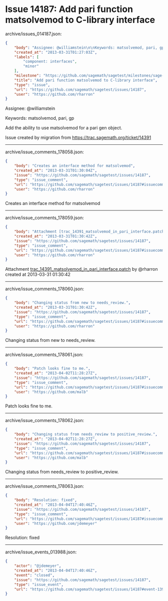 # Issue 14187: Add pari function matsolvemod to C-library interface

archive/issues_014187.json:
```json
{
    "body": "Assignee: @williamstein\n\nKeywords: matsolvemod, pari, gp\n\nAdd the ability to use matsolvemod for a pari gen object. \n\nIssue created by migration from https://trac.sagemath.org/ticket/14391\n\n",
    "created_at": "2013-03-31T01:27:03Z",
    "labels": [
        "component: interfaces",
        "minor"
    ],
    "milestone": "https://github.com/sagemath/sagetest/milestones/sage-5.9",
    "title": "Add pari function matsolvemod to C-library interface",
    "type": "issue",
    "url": "https://github.com/sagemath/sagetest/issues/14187",
    "user": "https://github.com/rharron"
}
```
Assignee: @williamstein

Keywords: matsolvemod, pari, gp

Add the ability to use matsolvemod for a pari gen object. 

Issue created by migration from https://trac.sagemath.org/ticket/14391





---

archive/issue_comments_178058.json:
```json
{
    "body": "Creates an interface method for matsolvemod",
    "created_at": "2013-03-31T01:30:04Z",
    "issue": "https://github.com/sagemath/sagetest/issues/14187",
    "type": "issue_comment",
    "url": "https://github.com/sagemath/sagetest/issues/14187#issuecomment-178058",
    "user": "https://github.com/rharron"
}
```

Creates an interface method for matsolvemod



---

archive/issue_comments_178059.json:
```json
{
    "body": "Attachment [trac_14391_matsolvemod_in_pari_interface.patch](tarball://root/attachments/some-uuid/ticket14391/trac_14391_matsolvemod_in_pari_interface.patch) by @rharron created at 2013-03-31 01:30:42",
    "created_at": "2013-03-31T01:30:42Z",
    "issue": "https://github.com/sagemath/sagetest/issues/14187",
    "type": "issue_comment",
    "url": "https://github.com/sagemath/sagetest/issues/14187#issuecomment-178059",
    "user": "https://github.com/rharron"
}
```

Attachment [trac_14391_matsolvemod_in_pari_interface.patch](tarball://root/attachments/some-uuid/ticket14391/trac_14391_matsolvemod_in_pari_interface.patch) by @rharron created at 2013-03-31 01:30:42



---

archive/issue_comments_178060.json:
```json
{
    "body": "Changing status from new to needs_review.",
    "created_at": "2013-03-31T01:30:42Z",
    "issue": "https://github.com/sagemath/sagetest/issues/14187",
    "type": "issue_comment",
    "url": "https://github.com/sagemath/sagetest/issues/14187#issuecomment-178060",
    "user": "https://github.com/rharron"
}
```

Changing status from new to needs_review.



---

archive/issue_comments_178061.json:
```json
{
    "body": "Patch looks fine to me.",
    "created_at": "2013-04-02T11:28:27Z",
    "issue": "https://github.com/sagemath/sagetest/issues/14187",
    "type": "issue_comment",
    "url": "https://github.com/sagemath/sagetest/issues/14187#issuecomment-178061",
    "user": "https://github.com/malb"
}
```

Patch looks fine to me.



---

archive/issue_comments_178062.json:
```json
{
    "body": "Changing status from needs_review to positive_review.",
    "created_at": "2013-04-02T11:28:27Z",
    "issue": "https://github.com/sagemath/sagetest/issues/14187",
    "type": "issue_comment",
    "url": "https://github.com/sagemath/sagetest/issues/14187#issuecomment-178062",
    "user": "https://github.com/malb"
}
```

Changing status from needs_review to positive_review.



---

archive/issue_comments_178063.json:
```json
{
    "body": "Resolution: fixed",
    "created_at": "2013-04-04T17:40:46Z",
    "issue": "https://github.com/sagemath/sagetest/issues/14187",
    "type": "issue_comment",
    "url": "https://github.com/sagemath/sagetest/issues/14187#issuecomment-178063",
    "user": "https://github.com/jdemeyer"
}
```

Resolution: fixed



---

archive/issue_events_013988.json:
```json
{
    "actor": "@jdemeyer",
    "created_at": "2013-04-04T17:40:46Z",
    "event": "closed",
    "issue": "https://github.com/sagemath/sagetest/issues/14187",
    "type": "issue_event",
    "url": "https://github.com/sagemath/sagetest/issues/14187#event-13988"
}
```

